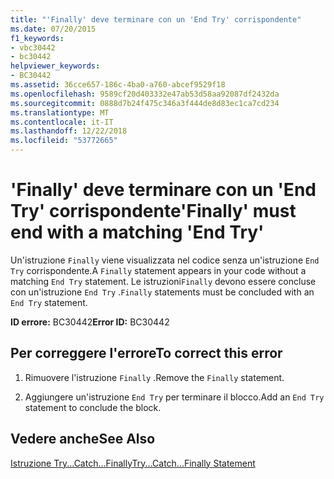 ```yaml
---
title: "'Finally' deve terminare con un 'End Try' corrispondente"
ms.date: 07/20/2015
f1_keywords:
- vbc30442
- bc30442
helpviewer_keywords:
- BC30442
ms.assetid: 36cce657-186c-4ba0-a760-abcef9529f18
ms.openlocfilehash: 9589cf20d403332e47ab53d58aa92087df2432da
ms.sourcegitcommit: 0888d7b24f475c346a3f444de8d83ec1ca7cd234
ms.translationtype: MT
ms.contentlocale: it-IT
ms.lasthandoff: 12/22/2018
ms.locfileid: "53772665"
---
```

# <a name="finally-must-end-with-a-matching-end-try"></a><span data-ttu-id="d1737-102">'Finally' deve terminare con un 'End Try' corrispondente</span><span class="sxs-lookup"><span data-stu-id="d1737-102">'Finally' must end with a matching 'End Try'</span></span>
<span data-ttu-id="d1737-103">Un'istruzione `Finally` viene visualizzata nel codice senza un'istruzione `End Try` corrispondente.</span><span class="sxs-lookup"><span data-stu-id="d1737-103">A `Finally` statement appears in your code without a matching `End Try` statement.</span></span> <span data-ttu-id="d1737-104">Le istruzioni`Finally` devono essere concluse con un'istruzione `End Try` .</span><span class="sxs-lookup"><span data-stu-id="d1737-104">`Finally` statements must be concluded with an `End Try` statement.</span></span>  
  
 <span data-ttu-id="d1737-105">**ID errore:** BC30442</span><span class="sxs-lookup"><span data-stu-id="d1737-105">**Error ID:** BC30442</span></span>  
  
## <a name="to-correct-this-error"></a><span data-ttu-id="d1737-106">Per correggere l'errore</span><span class="sxs-lookup"><span data-stu-id="d1737-106">To correct this error</span></span>  
  
1.  <span data-ttu-id="d1737-107">Rimuovere l'istruzione `Finally` .</span><span class="sxs-lookup"><span data-stu-id="d1737-107">Remove the `Finally` statement.</span></span>  
  
2.  <span data-ttu-id="d1737-108">Aggiungere un'istruzione `End Try` per terminare il blocco.</span><span class="sxs-lookup"><span data-stu-id="d1737-108">Add an `End Try` statement to conclude the block.</span></span>  
  
## <a name="see-also"></a><span data-ttu-id="d1737-109">Vedere anche</span><span class="sxs-lookup"><span data-stu-id="d1737-109">See Also</span></span>  
 [<span data-ttu-id="d1737-110">Istruzione Try...Catch...Finally</span><span class="sxs-lookup"><span data-stu-id="d1737-110">Try...Catch...Finally Statement</span></span>](../../visual-basic/language-reference/statements/try-catch-finally-statement.md)  
 
